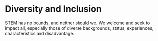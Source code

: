 # Diversity and Inclusion

STEM has no bounds, and neither should we.  We welcome and seek to impact all, especially those of diverse backgrounds, status, experiences, characteristics and disadvantage.


